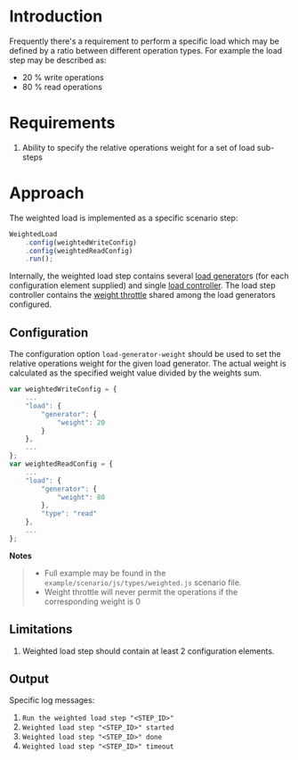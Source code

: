 # Introduction

Frequently there's a requirement to perform a specific load which may be
defined by a ratio between different operation types. For example the
load step may be described as:
* 20 % write operations
* 80 % read operations

# Requirements

1. Ability to specify the relative operations weight for a set of load
sub-steps

# Approach

The weighted load is implemented as a specific scenario step:

```javascript
WeightedLoad
    .config(weightedWriteConfig)
    .config(weightedReadConfig)
    .run();
```

Internally, the weighted load step contains several
[load generator](architecture.md#load-generator)s
(for each configuration element supplied) and single
[load controller](architecture.md#load-controller).
The load step controller contains the
[weight throttle](https://github.com/akurilov/java-commons/blob/master/src/main/java/com/github/akurilov/commons/concurrent/WeightThrottle.java)
shared among the load generators configured.

## Configuration

The configuration option `load-generator-weight` should be used to set
the relative operations weight for the given load generator. The actual
weight is calculated as the specified weight value divided by the
weights sum.

```javascript
var weightedWriteConfig = {
    ...
    "load": {
        "generator": {
            "weight": 20
        }
    },
    ...
};
var weightedReadConfig = {
    ...
    "load": {
        "generator": {
            "weight": 80
        },
        "type": "read"
    },
    ...
};
```

**Notes**
> * Full example may be found in the `example/scenario/js/types/weighted.js` scenario file.
> * Weight throttle will never permit the operations if the corresponding weight is 0

## Limitations

1. Weighted load step should contain at least 2 configuration elements.

## Output

Specific log messages:

1. `Run the weighted load step "<STEP_ID>"`
2. `Weighted load step "<STEP_ID>" started`
3. `Weighted load step "<STEP_ID>" done`
4. `Weighted load step "<STEP_ID>" timeout`
